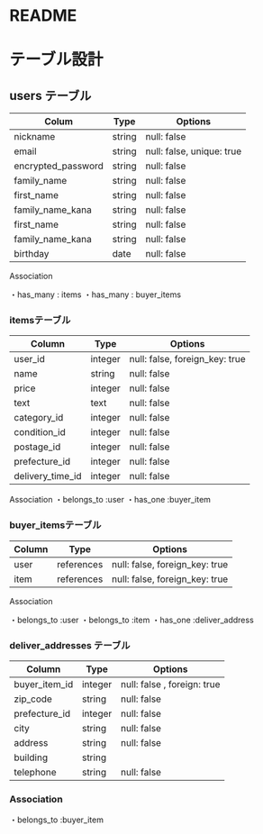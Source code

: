 # README


# テーブル設計


## users テーブル

| Colum                   | Type     |  Options
| ----------------------- | ------------- | ----------  |
| nickname                | string        | null: false | 
| email	                  | string        | null: false, unique: true |
| encrypted_password      | string        | null: false |
| family_name	            | string        | null: false |
| first_name	            | string        | null: false |
| family_name_kana        | string        | null: false |
| first_name              | string        | null: false |
| family_name_kana             | string       | null: false |
| birthday                | date          | null: false |

Association 

・has_many : items
・has_many : buyer_items 

### itemsテーブル
| Column            | Type       | Options
| ----------------  | ---------- | ----------- |
| user_id | integer | null: false, foreign_key: true |
| name              | string     | null: false |
| price             | integer    | null: false |
| text              | text       | null: false |
| category_id       | integer    | null: false |
| condition_id	    | integer    | null: false |
| postage_id        | integer    | null: false |
| prefecture_id     | integer    | null: false |
| delivery_time_id  | integer    | null: false |

Association 
・belongs_to :user 
・has_one :buyer_item 

### buyer_itemsテーブル
| Column             | Type       | Options 
| ------------------ | ---------- | ------------------------------ |
| user               | references | null: false, foreign_key: true |
| item               | references | null: false, foreign_key: true |

Association

・belongs_to :user 
・belongs_to :item
・has_one :deliver_address

### deliver_addresses テーブル

| Column           | Type       | Options
| ---------------- | ---------- | ----------- |
| buyer_item_id   | integer    | null: false , foreign: true |
| zip_code         | string     | null: false |
| prefecture_id    | integer    | null: false |
| city             | string     | null: false |
| address          | string     | null: false | 
| building          | string     | 
| telephone        | string     | null: false |

### Association
・belongs_to :buyer_item












